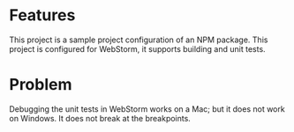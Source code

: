 # Features #

This project is a sample project configuration of an NPM package.
This project is configured for WebStorm, it supports building and unit tests.

# Problem #
Debugging the unit tests in WebStorm works on a Mac; but it does not 
work on Windows. It does not break at the breakpoints.